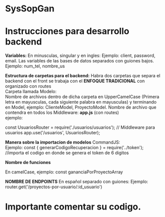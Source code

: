 # SysSopGan

<h1>Instrucciones para desarrollo backend</h1>

<strong> Variables:</strong>
En minusculas, singular y en ingles:
Ejemplo: client, password, email.
Las variables de las bases de datos separados con guiones bajos. Ejemplo:
num_tel, nombre_us

  <strong>Estructura de carpetas para el backend:</strong>
  Habra dos carpetas que separa el backend con el front
  se trabaja con el <strong>ENFOQUE TRADICIONAL</strong> con organizado con routes <br>
Carpeta llamada Modelo: <br>
Nombre de archivos dentro de dicha carpeta en UpperCamelCase (Primera letra en mayusculas, cada siguiente palabra en mayusculas) y terminando en Model, ejemplo:
ClienteModel, ProyectoModel.
Nombre de archivo que contendra en todos los Middleware: 
<strong>app.js</strong> (con routes)</strong><br> ejemplo:


const UsuariosRouter = require('./usuarios/usuarios');
// Middleware para usuarios
app.use('/usuarios', UsuariosRouter);


<strong>Manera sobre la importacion de modelos</strong>
  CommandJS:<br>
  Ejemplo: const { generarCodigoRecuperacion } = require('../token'); //importa el codigo en donde se genera el token de 6 digitos

  <strong>Nombre de funciones </strong>

En camelCase, ejemplo: 
const gananciaPorProyectoArray

<strong>NOMBRE DE ENDPOINTS</strong>
En español separado con guiones:
Ejemplo:
router.get('/proyectos-por-usuario/:id_usuario')

<h1>Importante comentar su codigo.</h1>
    


